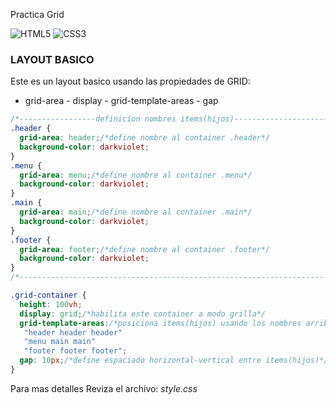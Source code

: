 Practica Grid

![HTML5](https://img.shields.io/badge/html5-%23E34F26.svg?style=flat&logo=html5&logoColor=white) ![CSS3](https://img.shields.io/badge/css3-%231572B6.svg?style=flat&logo=css3&logoColor=white)

### LAYOUT BASICO
Este es un layout basico usando  las propiedades de GRID:
- grid-area - display - grid-template-areas - gap
```css
/*-----------------definicion nombres items(hijos)---------------------------*/
.header {
  grid-area: header;/*define nombre al container .header*/
  background-color: darkviolet;
}
.menu {
  grid-area: menu;/*define nombre al container .menu*/
  background-color: darkviolet;
}
.main {
  grid-area: main;/*define nombre al container .main*/
  background-color: darkviolet;
}
.footer {
  grid-area: footer;/*define nombre al container .footer*/
  background-color: darkviolet;
}
/*---------------------------------------------------------------------------*/

.grid-container {
  height: 100vh;
  display: grid;/*habilita este container a modo grilla*/
  grid-template-areas:/*posiciona items(hijos) usando los nombres arriba definidos*/
   "header header header"
   "menu main main"
   "footer footer footer";
  gap: 10px;/*define espaciado horizontal-vertical entre items(hijos)*/
}
```
Para mas detalles Reviza el archivo: _style.css_
